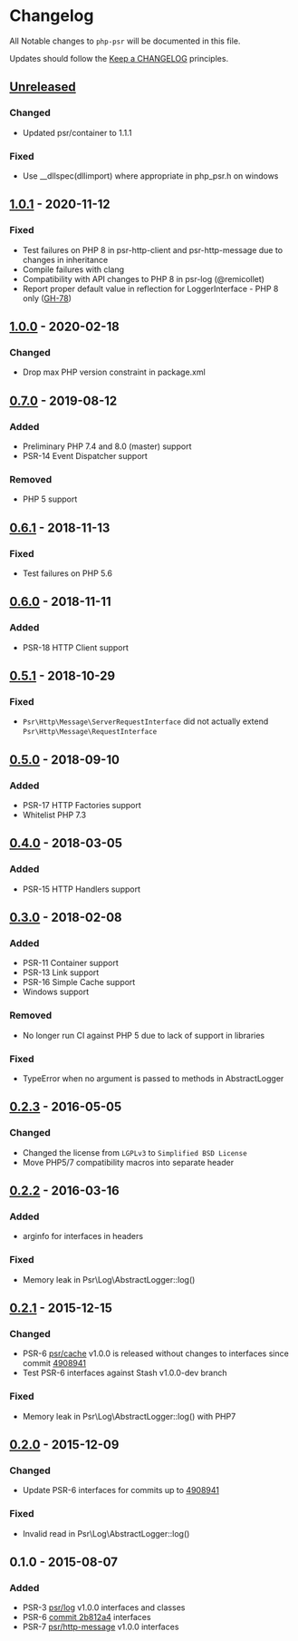 # Changelog

All Notable changes to `php-psr` will be documented in this file.

Updates should follow the [Keep a CHANGELOG](http://keepachangelog.com/) principles.

## [Unreleased]

### Changed
- Updated psr/container to 1.1.1

### Fixed
- Use __dllspec(dllimport) where appropriate in php_psr.h on windows

## [1.0.1] - 2020-11-12

### Fixed 
- Test failures on PHP 8 in psr-http-client and psr-http-message due to changes in inheritance
- Compile failures with clang
- Compatibility with API changes to PHP 8 in psr-log (@remicollet)
- Report proper default value in reflection for LoggerInterface - PHP 8 only ([GH-78](https://github.com/jbboehr/php-psr/issues/78))

## [1.0.0] - 2020-02-18

### Changed
- Drop max PHP version constraint in package.xml

## [0.7.0] - 2019-08-12

### Added
- Preliminary PHP 7.4 and 8.0 (master) support
- PSR-14 Event Dispatcher support

### Removed
- PHP 5 support

## [0.6.1] - 2018-11-13

### Fixed 
- Test failures on PHP 5.6

## [0.6.0] - 2018-11-11

### Added
- PSR-18 HTTP Client support

## [0.5.1] - 2018-10-29

### Fixed 
- `Psr\Http\Message\ServerRequestInterface` did not actually extend `Psr\Http\Message\RequestInterface`

## [0.5.0] - 2018-09-10

### Added
- PSR-17 HTTP Factories support
- Whitelist PHP 7.3

## [0.4.0] - 2018-03-05

### Added
- PSR-15 HTTP Handlers support

## [0.3.0] - 2018-02-08

### Added
- PSR-11 Container support
- PSR-13 Link support
- PSR-16 Simple Cache support
- Windows support

### Removed
- No longer run CI against PHP 5 due to lack of support in libraries

### Fixed 
- TypeError when no argument is passed to methods in AbstractLogger

## [0.2.3] - 2016-05-05

### Changed
- Changed the license from `LGPLv3` to `Simplified BSD License`
- Move PHP5/7 compatibility macros into separate header

## [0.2.2] - 2016-03-16

### Added
- arginfo for interfaces in headers

### Fixed 
- Memory leak in Psr\Log\AbstractLogger::log()
 
## [0.2.1] - 2015-12-15

### Changed
- PSR-6 [psr/cache](https://github.com/php-fig/cache) v1.0.0 is released without changes to interfaces since commit [4908941](https://github.com/php-fig/cache/commit/4908941)
- Test PSR-6 interfaces against Stash v1.0.0-dev branch

### Fixed
- Memory leak in Psr\Log\AbstractLogger::log() with PHP7

## [0.2.0] - 2015-12-09

### Changed
- Update PSR-6 interfaces for commits up to [4908941](https://github.com/php-fig/cache/commit/4908941)

### Fixed
- Invalid read in Psr\Log\AbstractLogger::log()

## 0.1.0 - 2015-08-07

### Added
- PSR-3 [psr/log](https://github.com/php-fig/log) v1.0.0 interfaces and classes
- PSR-6 [commit 2b812a4](https://github.com/php-fig/fig-standards/commit/2b812a4) interfaces
- PSR-7 [psr/http-message](https://github.com/php-fig/http-message) v1.0.0 interfaces


[Unreleased]: https://github.com/jbboehr/php-psr/compare/v1.0.1...HEAD
[1.0.1]: https://github.com/jbboehr/php-psr/compare/v1.0.0...v1.0.1
[1.0.0]: https://github.com/jbboehr/php-psr/compare/v0.7.0...v1.0.0
[0.7.0]: https://github.com/jbboehr/php-psr/compare/v0.6.1...v0.7.0
[0.6.1]: https://github.com/jbboehr/php-psr/compare/v0.6.0...v0.6.1
[0.6.0]: https://github.com/jbboehr/php-psr/compare/v0.5.1...v0.6.0
[0.5.1]: https://github.com/jbboehr/php-psr/compare/v0.5.0...v0.5.1
[0.5.0]: https://github.com/jbboehr/php-psr/compare/v0.4.0...v0.5.0
[0.4.0]: https://github.com/jbboehr/php-psr/compare/v0.3.0...v0.4.0
[0.3.0]: https://github.com/jbboehr/php-psr/compare/v0.2.3...v0.3.0
[0.2.3]: https://github.com/jbboehr/php-psr/compare/v0.2.2...v0.2.3
[0.2.2]: https://github.com/jbboehr/php-psr/compare/v0.2.1...v0.2.2
[0.2.1]: https://github.com/jbboehr/php-psr/compare/v0.2.0...v0.2.1
[0.2.0]: https://github.com/jbboehr/php-psr/compare/v0.1.0...v0.2.0
